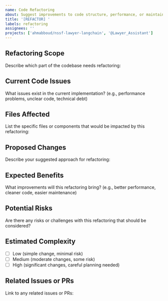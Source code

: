 ```yaml
---
name: Code Refactoring
about: Suggest improvements to code structure, performance, or maintainability
title: '[REFACTOR] '
labels: refactoring
assignees: ''
projects: ['ahmabboud/nssf-lawyer-langchain', '@Lawyer_Assistant']
---
```


## Refactoring Scope
Describe which part of the codebase needs refactoring:

## Current Code Issues
What issues exist in the current implementation? (e.g., performance problems, unclear code, technical debt)

## Files Affected
List the specific files or components that would be impacted by this refactoring:

## Proposed Changes
Describe your suggested approach for refactoring:

## Expected Benefits
What improvements will this refactoring bring? (e.g., better performance, cleaner code, easier maintenance)

## Potential Risks
Are there any risks or challenges with this refactoring that should be considered?

## Estimated Complexity
- [ ] Low (simple change, minimal risk)
- [ ] Medium (moderate changes, some risk)
- [ ] High (significant changes, careful planning needed)

## Related Issues or PRs
Link to any related issues or PRs: